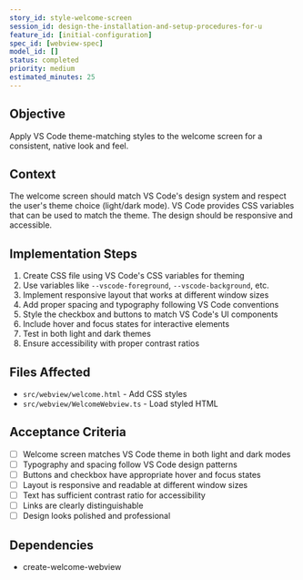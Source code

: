 ```yaml
---
story_id: style-welcome-screen
session_id: design-the-installation-and-setup-procedures-for-u
feature_id: [initial-configuration]
spec_id: [webview-spec]
model_id: []
status: completed
priority: medium
estimated_minutes: 25
---
```


## Objective

Apply VS Code theme-matching styles to the welcome screen for a consistent, native look and feel.

## Context

The welcome screen should match VS Code's design system and respect the user's theme choice (light/dark mode). VS Code provides CSS variables that can be used to match the theme. The design should be responsive and accessible.

## Implementation Steps

1. Create CSS file using VS Code's CSS variables for theming
2. Use variables like `--vscode-foreground`, `--vscode-background`, etc.
3. Implement responsive layout that works at different window sizes
4. Add proper spacing and typography following VS Code conventions
5. Style the checkbox and buttons to match VS Code's UI components
6. Include hover and focus states for interactive elements
7. Test in both light and dark themes
8. Ensure accessibility with proper contrast ratios

## Files Affected

- `src/webview/welcome.html` - Add CSS styles
- `src/webview/WelcomeWebview.ts` - Load styled HTML

## Acceptance Criteria

- [ ] Welcome screen matches VS Code theme in both light and dark modes
- [ ] Typography and spacing follow VS Code design patterns
- [ ] Buttons and checkbox have appropriate hover and focus states
- [ ] Layout is responsive and readable at different window sizes
- [ ] Text has sufficient contrast ratio for accessibility
- [ ] Links are clearly distinguishable
- [ ] Design looks polished and professional

## Dependencies

- create-welcome-webview

